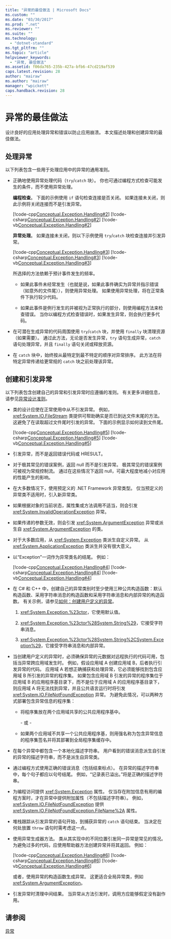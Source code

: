 ```yaml
---
title: "异常的最佳做法 | Microsoft Docs"
ms.custom: ""
ms.date: "03/30/2017"
ms.prod: ".net"
ms.reviewer: ""
ms.suite: ""
ms.technology: 
  - "dotnet-standard"
ms.tgt_pltfrm: ""
ms.topic: "article"
helpviewer_keywords: 
  - "异常, 最佳做法"
ms.assetid: f06da765-235b-427a-bfb6-47cd219af539
caps.latest.revision: 28
author: "mairaw"
ms.author: "mairaw"
manager: "wpickett"
caps.handback.revision: 28
---
```

# 异常的最佳做法
设计良好的应用处理异常和错误以防止应用崩溃。  本文描述处理和创建异常的最佳做法。  
  
## 处理异常  
 以下列表包含一些用于处理应用中的异常的通用准则。  
  
-   正确地使用异常处理代码（`try`\/`catch` 块）。  你也可通过编程方式检查可能发生的条件，而不使用异常处理。  
  
     **编程检查**。  下面的示例使用 `if` 语句检查连接是否关闭。  如果连接未关闭，则此示例将关闭连接而不是引发异常。  
  
     [!code-cpp[Conceptual.Exception.Handling#2](../../../samples/snippets/cpp/VS_Snippets_CLR/conceptual.exception.handling/cpp/source.cpp#2)]
     [!code-csharp[Conceptual.Exception.Handling#2](../../../samples/snippets/csharp/VS_Snippets_CLR/conceptual.exception.handling/cs/source.cs#2)]
     [!code-vb[Conceptual.Exception.Handling#2](../../../samples/snippets/visualbasic/VS_Snippets_CLR/conceptual.exception.handling/vb/source.vb#2)]  
  
     **异常处理**。  如果连接未关闭，则以下示例使用 `try`\/`catch` 块检查连接并引发异常。  
  
     [!code-cpp[Conceptual.Exception.Handling#3](../../../samples/snippets/cpp/VS_Snippets_CLR/conceptual.exception.handling/cpp/source.cpp#3)]
     [!code-csharp[Conceptual.Exception.Handling#3](../../../samples/snippets/csharp/VS_Snippets_CLR/conceptual.exception.handling/cs/source.cs#3)]
     [!code-vb[Conceptual.Exception.Handling#3](../../../samples/snippets/visualbasic/VS_Snippets_CLR/conceptual.exception.handling/vb/source.vb#3)]  
  
     所选择的方法依赖于预计事件发生的频率。  
  
    -   如果此事件未经常发生（也就是说，如果此事件确实为异常并指示错误（如意外的文件尾）），则使用异常处理。  如果使用异常处理，将在正常条件下执行较少代码。  
  
    -   如果此事件是例行发生的并被视为正常执行的部分，则使用编程方法来检查错误。  当你以编程方式检查错误时，如果发生异常，则会执行更多代码。  
  
-   在可潜在生成异常的代码周围使用 `try`\/`catch` 块，并使用 `finally` 块清理资源（如果需要）。  通过此方法，无论是否发生异常，`try` 语句生成异常，`catch` 语句处理异常，并且 `finally` 语句关闭或释放资源。  
  
-   在 `catch` 块中，始终按从最特定到最不特定的顺序对异常排序。  此方法在将特定异常传递给更常规的 `catch` 块之前处理该异常。  
  
## 创建和引发异常  
 以下列表包含创建自己的异常和引发异常时应遵循的准则。  有关更多详细信息，请参见[异常设计准则](../../../docs/standard/design-guidelines/exceptions.md)。  
  
-   类的设计应使在正常使用中从不引发异常。  例如，<xref:System.IO.FileStream> 类提供可帮助确实是否已到达文件末尾的方法。  这避免了在读取超过文件尾时引发的异常。  下面的示例显示如何读到文件尾。  
  
     [!code-cpp[Conceptual.Exception.Handling#5](../../../samples/snippets/cpp/VS_Snippets_CLR/conceptual.exception.handling/cpp/source.cpp#5)]
     [!code-csharp[Conceptual.Exception.Handling#5](../../../samples/snippets/csharp/VS_Snippets_CLR/conceptual.exception.handling/cs/source.cs#5)]
     [!code-vb[Conceptual.Exception.Handling#5](../../../samples/snippets/visualbasic/VS_Snippets_CLR/conceptual.exception.handling/vb/source.vb#5)]  
  
-   引发异常，而不是返回错误代码或 HRESULT。  
  
-   对于极其常见的错误案例，返回 null 而不是引发异常。  极其常见的错误案例可被视为常规控制流。  通过在这些情况下返回 null，可最大程度地减小对应用的性能产生的影响。  
  
-   在大多数情况下，使用预定义的 .NET Framework 异常类型。  仅当预定义的异常类不适用时，引入新异常类。  
  
-   如果根据对象的当前状态，属性集或方法调用不适当，则会引发 <xref:System.InvalidOperationException> 异常。  
  
-   如果传递的参数无效，则会引发 <xref:System.ArgumentException> 异常或派生自 <xref:System.ArgumentException> 的类。  
  
-   对于大多数应用，从 <xref:System.Exception> 类派生自定义异常。  从 <xref:System.ApplicationException> 类派生并没有很大意义。  
  
-   以“Exception”一词作为异常类名的结尾。  例如：  
  
     [!code-cpp[Conceptual.Exception.Handling#4](../../../samples/snippets/cpp/VS_Snippets_CLR/conceptual.exception.handling/cpp/source.cpp#4)]
     [!code-csharp[Conceptual.Exception.Handling#4](../../../samples/snippets/csharp/VS_Snippets_CLR/conceptual.exception.handling/cs/source.cs#4)]
     [!code-vb[Conceptual.Exception.Handling#4](../../../samples/snippets/visualbasic/VS_Snippets_CLR/conceptual.exception.handling/vb/source.vb#4)]  
  
-   在 C\# 和 C\+\+ 中，创建自己的异常类别时至少使用三种公共构造函数：默认构造函数、采用字符串消息的构造函数和采用字符串消息和内部异常的构造函数。  有关示例，请参见[如何：创建用户定义的异常](../../../docs/standard/exceptions/how-to-create-user-defined-exceptions.md)。  
  
    1.  <xref:System.Exception.%23ctor>，它使用默认值。  
  
    2.  <xref:System.Exception.%23ctor%28System.String%29>，它接受字符串消息。  
  
    3.  <xref:System.Exception.%23ctor%28System.String%2CSystem.Exception%29>，它接受字符串消息和内部异常。  
  
-   当创建用户定义的异常时，必须确保异常的元数据对远程执行的代码可用，包括当异常跨应用域发生时。  例如，假设应用域 A 创建应用域 B，后者执行引发异常的代码。  应用域 A 若想正确捕获和处理异常，它必须能够找到包含应用域 B 所引发的异常的程序集。  如果包含应用域 B 引发的异常的程序集位于应用域 B 的应用程序基目录下，而不是位于应用域 A 的应用程序基目录下，则应用域 A 将无法找到异常，并且公共语言运行时将引发 <xref:System.IO.FileNotFoundException> 异常。  为避免此情况，可以两种方式部署包含异常信息的程序集：  
  
    -   将程序集放在两个应用域共享的公共应用程序基中。  
  
         \- 或 \-  
  
    -   如果两个应用域不共享一个公共应用程序基，则用强名称为包含异常信息的程序集签名并将其部署到全局程序集缓存中。  
  
-   在每个异常中都包含一个本地化描述字符串。  用户看到的错误消息派生自引发的异常的描述字符串，而不是派生自异常类。  
  
-   通过编程方式使用正确的错误消息（包括结束标点）。  在异常的描述字符串中，每个句子都应以句号结尾。  例如，“记录表已溢出。”将是正确的描述字符串。  
  
-   为编程访问提供 <xref:System.Exception> 属性。  仅当存在附加信息有用的编程方案时，才在异常中提供附加属性（不包括描述字符串）。  例如，<xref:System.IO.FileNotFoundException> 提供 <xref:System.IO.FileNotFoundException.FileName%2A> 属性。  
  
-   堆栈跟踪从引发异常的语句开始，到捕获异常的 `catch` 语句结束。  当决定在何处放置 `throw` 语句时需考虑这一点。  
  
-   使用异常生成器方法。  类从其实现中的不同位置引发同一异常是常见的情况。  为避免过多的代码，应使用帮助器方法创建异常并将其返回。  例如：  
  
     [!code-cpp[Conceptual.Exception.Handling#6](../../../samples/snippets/cpp/VS_Snippets_CLR/conceptual.exception.handling/cpp/source.cpp#6)]
     [!code-csharp[Conceptual.Exception.Handling#6](../../../samples/snippets/csharp/VS_Snippets_CLR/conceptual.exception.handling/cs/source.cs#6)]
     [!code-vb[Conceptual.Exception.Handling#6](../../../samples/snippets/visualbasic/VS_Snippets_CLR/conceptual.exception.handling/vb/source.vb#6)]  
  
     或者，使用异常的构造函数生成异常。  这更适合全局异常类，例如 <xref:System.ArgumentException>。  
  
-   引发异常时清理中间结果。  当异常从方法引发时，调用方应能够假定没有副作用。  
  
## 请参阅  
 [异常](../../../docs/standard/exceptions/index.md)